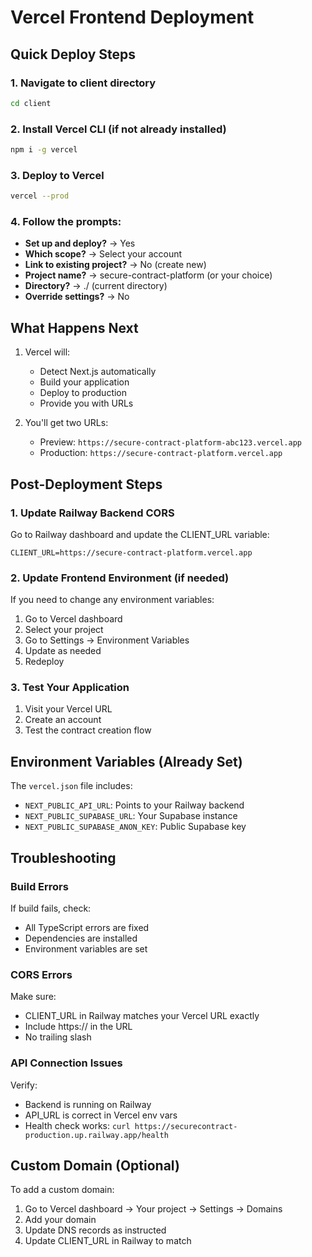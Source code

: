 # Vercel Frontend Deployment

## Quick Deploy Steps

### 1. Navigate to client directory
```bash
cd client
```

### 2. Install Vercel CLI (if not already installed)
```bash
npm i -g vercel
```

### 3. Deploy to Vercel
```bash
vercel --prod
```

### 4. Follow the prompts:
- **Set up and deploy?** → Yes
- **Which scope?** → Select your account
- **Link to existing project?** → No (create new)
- **Project name?** → secure-contract-platform (or your choice)
- **Directory?** → ./ (current directory)
- **Override settings?** → No

## What Happens Next

1. Vercel will:
   - Detect Next.js automatically
   - Build your application
   - Deploy to production
   - Provide you with URLs

2. You'll get two URLs:
   - Preview: `https://secure-contract-platform-abc123.vercel.app`
   - Production: `https://secure-contract-platform.vercel.app`

## Post-Deployment Steps

### 1. Update Railway Backend CORS
Go to Railway dashboard and update the CLIENT_URL variable:
```
CLIENT_URL=https://secure-contract-platform.vercel.app
```

### 2. Update Frontend Environment (if needed)
If you need to change any environment variables:
1. Go to Vercel dashboard
2. Select your project
3. Go to Settings → Environment Variables
4. Update as needed
5. Redeploy

### 3. Test Your Application
1. Visit your Vercel URL
2. Create an account
3. Test the contract creation flow

## Environment Variables (Already Set)

The `vercel.json` file includes:
- `NEXT_PUBLIC_API_URL`: Points to your Railway backend
- `NEXT_PUBLIC_SUPABASE_URL`: Your Supabase instance
- `NEXT_PUBLIC_SUPABASE_ANON_KEY`: Public Supabase key

## Troubleshooting

### Build Errors
If build fails, check:
- All TypeScript errors are fixed
- Dependencies are installed
- Environment variables are set

### CORS Errors
Make sure:
- CLIENT_URL in Railway matches your Vercel URL exactly
- Include https:// in the URL
- No trailing slash

### API Connection Issues
Verify:
- Backend is running on Railway
- API_URL is correct in Vercel env vars
- Health check works: `curl https://securecontract-production.up.railway.app/health`

## Custom Domain (Optional)

To add a custom domain:
1. Go to Vercel dashboard → Your project → Settings → Domains
2. Add your domain
3. Update DNS records as instructed
4. Update CLIENT_URL in Railway to match